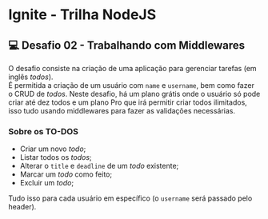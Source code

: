 # Ignite - Trilha NodeJS

## 💻 Desafio 02 - Trabalhando com Middlewares

O desafio consiste na criação de uma aplicação para gerenciar tarefas (em inglês *todos*). 
É permitida a criação de um usuário com `name` e `username`, bem como fazer o CRUD de *todos*. Neste desafio, há um plano grátis onde o usuário só pode criar até dez todos e um plano Pro que irá permitir criar todos ilimitados, isso tudo usando middlewares para fazer as validações necessárias.

### Sobre os TO-DOS
- Criar um novo *todo*;
- Listar todos os *todos*;
- Alterar o `title` e `deadline` de um *todo* existente;
- Marcar um *todo* como feito;
- Excluir um *todo*;

Tudo isso para cada usuário em específico (o `username` será passado pelo header).